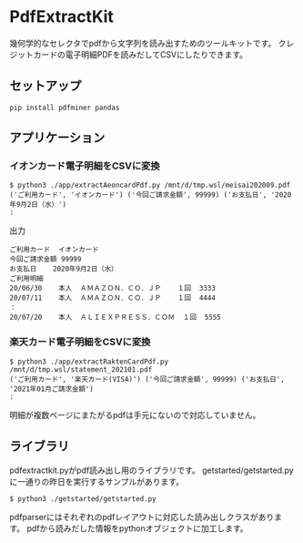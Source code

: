 # PdfExtractKit
幾何学的なセレクタでpdfから文字列を読み出すためのツールキットです。
クレジットカードの電子明細PDFを読みだしてCSVにしたりできます。

## セットアップ
```
pip install pdfminer pandas
```

## アプリケーション

### イオンカード電子明細をCSVに変換

```
$ python3 ./app/extractAeoncardPdf.py /mnt/d/tmp.wsl/meisai202009.pdf
('ご利用カード', 'イオンカード') ('今回ご請求金額', 99999) ('お支払日', '2020年9月2日（水）')
:
```

出力
```
ご利用カード	イオンカード
今回ご請求金額	99999
お支払日	2020年9月2日（水）
ご利用明細
20/06/30	本人	ＡＭＡＺＯＮ．ＣＯ．ＪＰ	１回	3333
20/07/11	本人	ＡＭＡＺＯＮ．ＣＯ．ＪＰ	１回	4444
：
20/07/20	本人	ＡＬＩＥＸＰＲＥＳＳ．ＣＯＭ	１回	5555
```

### 楽天カード電子明細をCSVに変換

```
$ python3 ./app/extractRaktenCardPdf.py /mnt/d/tmp.wsl/statement_202101.pdf
('ご利用カード', '楽天カード(VISA)') ('今回ご請求金額', 99999) ('お支払日', '2021年01月ご請求金額')
:
```

明細が複数ページにまたがるpdfは手元にないので対応していません。

## ライブラリ

pdfextractkit.pyがpdf読み出し用のライブラリです。
getstarted/getstarted.pyに一通りの昨日を実行するサンプルがあります。
```
$ python3 ./getstarted/getstarted.py
```

pdfparserにはそれぞれのpdfレイアウトに対応した読み出しクラスがあります。
pdfから読みだした情報をpythonオブジェクトに加工します。

